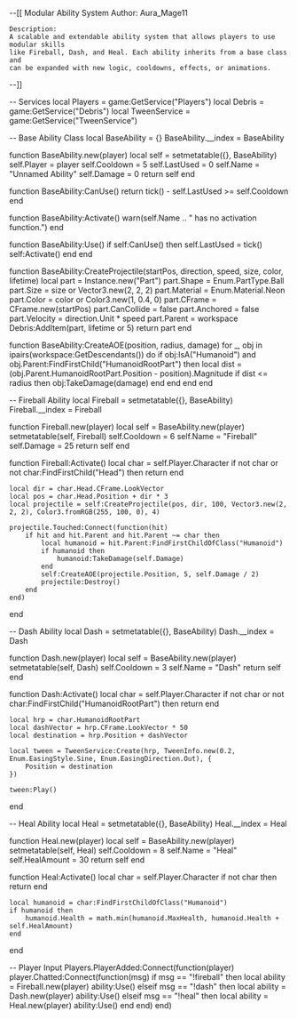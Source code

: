 --[[ 
	Modular Ability System
	Author: Aura_Mage11

	Description:
	A scalable and extendable ability system that allows players to use modular skills 
	like Fireball, Dash, and Heal. Each ability inherits from a base class and 
	can be expanded with new logic, cooldowns, effects, or animations.
--]]

-- Services
local Players = game:GetService("Players")
local Debris = game:GetService("Debris")
local TweenService = game:GetService("TweenService")

-- Base Ability Class
local BaseAbility = {}
BaseAbility.__index = BaseAbility

function BaseAbility.new(player)
	local self = setmetatable({}, BaseAbility)
	self.Player = player
	self.Cooldown = 5
	self.LastUsed = 0
	self.Name = "Unnamed Ability"
	self.Damage = 0
	return self
end

function BaseAbility:CanUse()
	return tick() - self.LastUsed >= self.Cooldown
end

function BaseAbility:Activate()
	warn(self.Name .. " has no activation function.")
end

function BaseAbility:Use()
	if self:CanUse() then
		self.LastUsed = tick()
		self:Activate()
	end
end

function BaseAbility:CreateProjectile(startPos, direction, speed, size, color, lifetime)
	local part = Instance.new("Part")
	part.Shape = Enum.PartType.Ball
	part.Size = size or Vector3.new(2, 2, 2)
	part.Material = Enum.Material.Neon
	part.Color = color or Color3.new(1, 0.4, 0)
	part.CFrame = CFrame.new(startPos)
	part.CanCollide = false
	part.Anchored = false
	part.Velocity = direction.Unit * speed
	part.Parent = workspace
	Debris:AddItem(part, lifetime or 5)
	return part
end

function BaseAbility:CreateAOE(position, radius, damage)
	for _, obj in ipairs(workspace:GetDescendants()) do
		if obj:IsA("Humanoid") and obj.Parent:FindFirstChild("HumanoidRootPart") then
			local dist = (obj.Parent.HumanoidRootPart.Position - position).Magnitude
			if dist <= radius then
				obj:TakeDamage(damage)
			end
		end
	end
end

-- Fireball Ability
local Fireball = setmetatable({}, BaseAbility)
Fireball.__index = Fireball

function Fireball.new(player)
	local self = BaseAbility.new(player)
	setmetatable(self, Fireball)
	self.Cooldown = 6
	self.Name = "Fireball"
	self.Damage = 25
	return self
end

function Fireball:Activate()
	local char = self.Player.Character
	if not char or not char:FindFirstChild("Head") then return end

	local dir = char.Head.CFrame.LookVector
	local pos = char.Head.Position + dir * 3
	local projectile = self:CreateProjectile(pos, dir, 100, Vector3.new(2, 2, 2), Color3.fromRGB(255, 100, 0), 4)

	projectile.Touched:Connect(function(hit)
		if hit and hit.Parent and hit.Parent ~= char then
			local humanoid = hit.Parent:FindFirstChildOfClass("Humanoid")
			if humanoid then
				humanoid:TakeDamage(self.Damage)
			end
			self:CreateAOE(projectile.Position, 5, self.Damage / 2)
			projectile:Destroy()
		end
	end)
end

-- Dash Ability
local Dash = setmetatable({}, BaseAbility)
Dash.__index = Dash

function Dash.new(player)
	local self = BaseAbility.new(player)
	setmetatable(self, Dash)
	self.Cooldown = 3
	self.Name = "Dash"
	return self
end

function Dash:Activate()
	local char = self.Player.Character
	if not char or not char:FindFirstChild("HumanoidRootPart") then return end

	local hrp = char.HumanoidRootPart
	local dashVector = hrp.CFrame.LookVector * 50
	local destination = hrp.Position + dashVector

	local tween = TweenService:Create(hrp, TweenInfo.new(0.2, Enum.EasingStyle.Sine, Enum.EasingDirection.Out), {
		Position = destination
	})

	tween:Play()
end

-- Heal Ability
local Heal = setmetatable({}, BaseAbility)
Heal.__index = Heal

function Heal.new(player)
	local self = BaseAbility.new(player)
	setmetatable(self, Heal)
	self.Cooldown = 8
	self.Name = "Heal"
	self.HealAmount = 30
	return self
end

function Heal:Activate()
	local char = self.Player.Character
	if not char then return end

	local humanoid = char:FindFirstChildOfClass("Humanoid")
	if humanoid then
		humanoid.Health = math.min(humanoid.MaxHealth, humanoid.Health + self.HealAmount)
	end
end

-- Player Input
Players.PlayerAdded:Connect(function(player)
	player.Chatted:Connect(function(msg)
		if msg == "!fireball" then
			local ability = Fireball.new(player)
			ability:Use()
		elseif msg == "!dash" then
			local ability = Dash.new(player)
			ability:Use()
		elseif msg == "!heal" then
			local ability = Heal.new(player)
			ability:Use()
		end
	end)
end)
